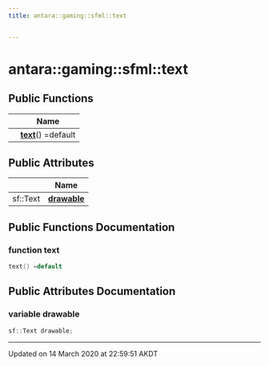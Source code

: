 ```yaml
---
title: antara::gaming::sfml::text


---
```


# antara::gaming::sfml::text















## Public Functions

|                | Name           |
| -------------- | -------------- |
|  | **[text](Classes/structantara_1_1gaming_1_1sfml_1_1text.md#function-text)**() =default  |


## Public Attributes

|                | Name           |
| -------------- | -------------- |
| sf::Text | **[drawable](Classes/structantara_1_1gaming_1_1sfml_1_1text.md#variable-drawable)**  |










## Public Functions Documentation

### function text

```cpp
text() =default
```






























## Public Attributes Documentation

### variable drawable

```cpp
sf::Text drawable;
```
































-------------------------------

Updated on 14 March 2020 at 22:59:51 AKDT